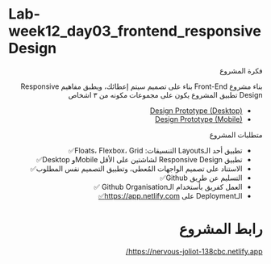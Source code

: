 # Lab-week12_day03_frontend_responsiveDesign
<div dir="rtl" align="right">
فكرة المشروع

بناء مشروع Front-End بناء على تصميم سيتم إعطائك، ويطبق مفاهيم Responsive Design 
تطبيق المشروع يكون على مجموعات مكونه من ٣ اشخاص
- <a href="https://xd.adobe.com/view/b644f3be-ce10-42ac-9b9c-fc7c19914081-e317/specs/">Design Prototype (Desktop)</a>
- <a href="https://xd.adobe.com/view/b644f3be-ce10-42ac-9b9c-fc7c19914081-e317/screen/f4ce35b8-df59-445f-bf24-26dbefb97312/">Design Prototype (Mobile)</a>

 

متطلبات المشروع
- تطبيق أحد الـLayouts التنسيقات: Floats، Flexbox، Grid✅
- تطبيق Responsive Design لشاشتين على الأقل Mobileو Desktop✅
- الاستناد على تصميم الواجهات المُعطى، وتطبيق التصميم نفس المطلوب✅
- التسليم عن طريق Github✅
- العمل كفريق بأستخدام الـGithub Organisation ✅
- الـDeployment على https://app.netlify.com✅

# رابط المشروع 
 https://nervous-joliot-138cbc.netlify.app/ 

</div>
